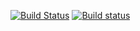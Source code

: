 [![Build Status](https://api.travis-ci.org/hku-ect/NatNetOSCrecorder.png?branch=master)](https://travis-ci.org/hku-ect/NatNetOSCrecorder)
[![Build status](https://ci.appveyor.com/api/projects/status/1godv9e0kgk821yw?svg=true)](https://ci.appveyor.com/project/hku-ect/natnetoscrecorder)
